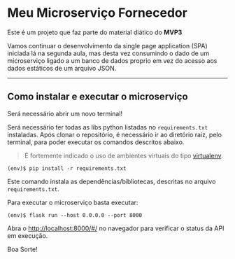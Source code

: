 # Meu Microserviço Fornecedor

Este é um projeto que faz parte do material diático do **MVP3** 

Vamos continuar o desenvolvimento da single page application (SPA) iniciada lá na segunda aula, mas desta vez consumindo o dado de um microserviço ligado a um banco de dados proprio em vez do acesso aos dados estáticos de um arquivo JSON.

---
## Como instalar e executar o microserviço

Será necessário abrir um novo terminal!

Será necessário ter todas as libs python listadas no `requirements.txt` instaladas.
Após clonar o repositório, é necessário ir ao diretório raiz, pelo terminal, para poder executar os comandos descritos abaixo.

> É fortemente indicado o uso de ambientes virtuais do tipo [virtualenv](https://virtualenv.pypa.io/en/latest/installation.html).

```
(env)$ pip install -r requirements.txt
```

Este comando instala as dependências/bibliotecas, descritas no arquivo `requirements.txt`.

Para executar o microserviço  basta executar:

```
(env)$ flask run --host 0.0.0.0 --port 8000
```

Abra o [http://localhost:8000/#/](http://localhost:8000/#/) no navegador para verificar o status da API em execução.

Boa Sorte!